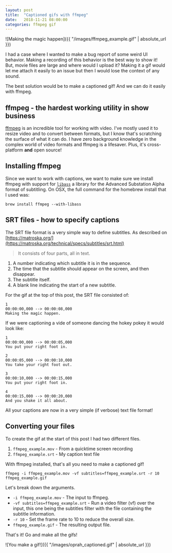```yaml
---
layout: post
title:  "Captioned gifs with ffmpeg"
date:   2018-11-21 08:00:00
categories: ffmpeg gif
---
```


![Making the magic happen]({{ "/images/ffmpeg_example.gif" | absolute_url }})

I had a case where I wanted to make a bug report of some weird UI behavior. Making a recording of this behavior is the best way to show it! But, movie files are large and where would I upload it? Making it a gif would let me attach it easily to an issue but then I would lose the context of any sound.

The best solution would be to make a captioned gif! And we can do it easily with ffmpeg.

## ffmpeg - the hardest working utility in show business

[ffmpeg](https://www.ffmpeg.org/) is an incredible tool for working with video. I've mostly used it to resize video and to convert between formats, but I know that's scratching the surface of what it can do. I have zero background knowledge in the complex world of video formats and ffmpeg is a lifesaver. Plus, it's cross-platform **and** open source!

## Installing  ffmpeg

Since we want to work with captions, we want to make sure we install ffmpeg with support for [`libass`](https://github.com/libass/libass) a library for the Advanced Substation Alpha format of subtitling. On OSX, the full command for the homebrew install that I used was:

```
brew install ffmpeg --with-libass
```

## SRT files - how to specify captions

The SRT file format is a very simple way to define subtitles. As described on [https://matroska.org/](https://matroska.org/technical/specs/subtitles/srt.html)

> It consists of four parts, all in text.
1. A number indicating which subtitle it is in the sequence.
2. The time that the subtitle should appear on the screen, and then disappear.
3. The subtitle itself.
4. A blank line indicating the start of a new subtitle.

For the gif at the top of this post, the SRT file consisted of:

```
1
00:00:00,000 --> 00:00:08,000
Making the magic happen.
```

If we were captioning a vide of someone dancing the hokey pokey it would look like:

```
1
00:00:00,000 --> 00:00:05,000
You put your right foot in.

2
00:00:05,000 --> 00:00:10,000
You take your right foot out.

3
00:00:10,000 --> 00:00:15,000
You put your right foot in.

4
00:00:15,000 --> 00:00:20,000
And you shake it all about.
```

All your captions are now in a very simple (if verbose) text file format!

## Converting your files

To create the gif at the start of this post I had two different files.

1. `ffmpeg_example.mov` - From a quicktime screen recording
1. `ffmpeg_example.srt` - My caption text file

With ffmpeg installed, that's all you need to make a captioned gif!

```
ffmpeg -i ffmpeg_example.mov -vf subtitles=ffmpeg_example.srt -r 10 ffmpeg_example.gif
```

Let's break down the arguments.

* `-i ffmpeg_example.mov` - The input to ffmpeg.
* `-vf subtitles=ffmpeg_example.srt` - Run a video filter (vf) over the input, this one being the subtitles filter with the file containing the subtitle information.
* `-r 10` - Set the frame rate to 10 to reduce the overall size.
* `ffmpeg_example.gif` - The resulting output file.

That's it! Go and make all the gifs!

![You make a gif!]({{ "/images/oprah_captioned.gif" | absolute_url }})
